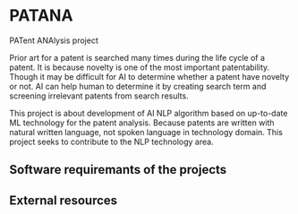 # PATANA
PATent ANAlysis project 

Prior art for a patent is searched many times during the life cycle of a patent.
It is because novelty is one of the most important patentability.
Though it may be difficult for AI to determine whether a patent have novelty or not.
AI can help human to determine it by creating search term and screening irrelevant patents from search results.

This project is about development of AI NLP algorithm based on up-to-date ML technology for the patent analysis.
Because patents are written with natural written language, not spoken language in technology domain.
This project seeks to contribute to the NLP technology area.

## Software requiremants of the projects

## External resources
